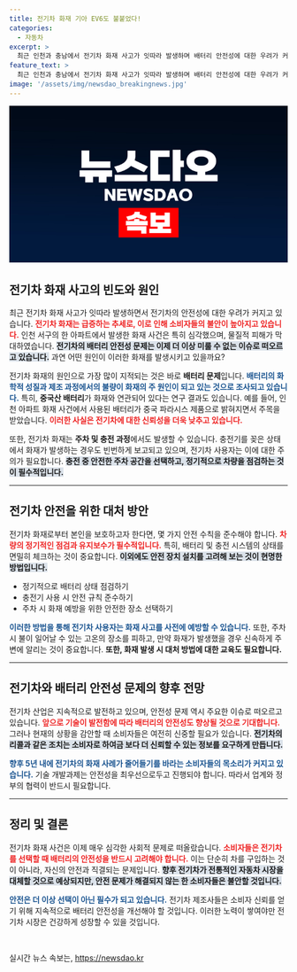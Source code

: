 ```yaml
---
title: 전기차 화재 기아 EV6도 불붙었다!
categories:
  - 자동차
excerpt: >
  최근 인천과 충남에서 전기차 화재 사고가 잇따라 발생하며 배터리 안전성에 대한 우려가 커지고 있습니다. 140여 대 차량이 타버린 인천 사고와 기아 EV6 화재가 그 주인공. 이러한 전기차 화재가 급증하는 현상, 뒤에 숨겨진 진실은 무엇일까요?
feature_text: >
  최근 인천과 충남에서 전기차 화재 사고가 잇따라 발생하며 배터리 안전성에 대한 우려가 커지고 있습니다. 140여 대 차량이 타버린 인천 사고와 기아 EV6 화재가 그 주인공. 이러한 전기차 화재가 급증하는 현상, 뒤에 숨겨진 진실은 무엇일까요?
image: '/assets/img/newsdao_breakingnews.jpg'
---
```


<p><img src="/assets/img/newsdao_breakingnews.jpg" alt="ontimetimes 속보" /></p>

<h2 data-ke-size="size26">전기차 화재 사고의 빈도와 원인</h2>

<p data-ke-size="size16">최근 전기차 화재 사고가 잇따라 발생하면서 전기차의 안전성에 대한 우려가 커지고 있습니다. <b><span style="color: #ee2323;">전기차 화재는 급증하는 추세로, 이로 인해 소비자들의 불안이 높아지고 있습니다.</span></b> 인천 서구의 한 아파트에서 발생한 화재 사건은 특히 심각했으며, 물질적 피해가 막대하였습니다. <b><span style="background-color: #21538527;">전기차의 배터리 안전성 문제는 이제 더 이상 미룰 수 없는 이슈로 떠오르고 있습니다.</span></b> 과연 어떤 원인이 이러한 화재를 발생시키고 있을까요? </p>

<p data-ke-size="size16">전기차 화재의 원인으로 가장 많이 지적되는 것은 바로 <b>배터리 문제</b>입니다. <b><span style="color: #1a5490;">배터리의 화학적 성질과 제조 과정에서의 불량이 화재의 주 원인이 되고 있는 것으로 조사되고 있습니다.</span></b> 특히, <b>중국산 배터리</b>가 화재와 연관되어 있다는 연구 결과도 있습니다. 예를 들어, 인천 아파트 화재 사건에서 사용된 배터리가 중국 파라시스 제품으로 밝혀지면서 주목을 받았습니다. <b><span style="color: #ee2323;">이러한 사실은 전기차에 대한 신뢰성을 더욱 낮추고 있습니다.</span></b></p>

<p data-ke-size="size16">또한, 전기차 화재는 <b>주차 및 충전 과정</b>에서도 발생할 수 있습니다. 충전기를 꽂은 상태에서 화재가 발생하는 경우도 빈번하게 보고되고 있으며, 전기차 사용자는 이에 대한 주의가 필요합니다. <b><span style="background-color: #21538527;">충전 중 안전한 주차 공간을 선택하고, 정기적으로 차량을 점검하는 것이 필수적입니다.</span></b></p>

<hr>

<h2 data-ke-size="size26">전기차 안전을 위한 대처 방안</h2>

<p data-ke-size="size16">전기차 화재로부터 본인을 보호하고자 한다면, 몇 가지 안전 수칙을 준수해야 합니다. <b><span style="color: #ee2323;">차량의 정기적인 점검과 유지보수가 필수적입니다.</span></b> 특히, 배터리 및 충전 시스템의 상태를 면밀히 체크하는 것이 중요합니다. <b><span style="background-color: #21538527;">이외에도 안전 장치 설치를 고려해 보는 것이 현명한 방법입니다.</span></b></p>

<ul>
    <li>정기적으로 배터리 상태 점검하기</li>
    <li>충전기 사용 시 안전 규칙 준수하기</li>
    <li>주차 시 화재 예방을 위한 안전한 장소 선택하기</li>
</ul>

<p data-ke-size="size16"><b><span style="color: #1a5490;">이러한 방법을 통해 전기차 사용자는 화재 사고를 사전에 예방할 수 있습니다.</span></b> 또한, 주차 시 불이 일어날 수 있는 고온의 장소를 피하고, 만약 화재가 발생했을 경우 신속하게 주변에 알리는 것이 중요합니다. <b>또한, 화재 발생 시 대처 방법에 대한 교육도 필요합니다.</b></p>

<hr>

<h2 data-ke-size="size26">전기차와 배터리 안전성 문제의 향후 전망</h2>

<p data-ke-size="size16">전기차 산업은 지속적으로 발전하고 있으며, 안전성 문제 역시 주요한 이슈로 떠오르고 있습니다. <b><span style="color: #ee2323;">앞으로 기술이 발전함에 따라 배터리의 안전성도 향상될 것으로 기대합니다.</span></b> 그러나 현재의 상황을 감안할 때 소비자들은 여전히 신중할 필요가 있습니다. <b><span style="background-color: #21538527;">전기차의 리콜과 같은 조치는 소비자로 하여금 보다 더 신뢰할 수 있는 정보를 요구하게 만듭니다.</span></b></p>

<p data-ke-size="size16"><b><span style="color: #1a5490;">향후 5년 내에 전기차의 화재 사례가 줄어들기를 바라는 소비자들의 목소리가 커지고 있습니다.</span></b> 기술 개발과제는 안전성을 최우선으로두고 진행되야 합니다. 따라서 업계와 정부의 협력이 반드시 필요합니다.</p>

<hr>

<h2 data-ke-size="size26">정리 및 결론</h2>

<p data-ke-size="size16">전기차 화재 사건은 이제 매우 심각한 사회적 문제로 떠올랐습니다. <b><span style="color: #ee2323;">소비자들은 전기차를 선택할 때 배터리의 안전성을 반드시 고려해야 합니다.</span></b> 이는 단순히 차를 구입하는 것이 아니라, 자신의 안전과 직결되는 문제입니다. <b><span style="background-color: #21538527;">향후 전기차가 전통적인 자동차 시장을 대체할 것으로 예상되지만, 안전 문제가 해결되지 않는 한 소비자들은 불안할 것입니다.</span></b></p>

<p data-ke-size="size16"><b><span style="color: #1a5490;">안전은 더 이상 선택이 아닌 필수가 되고 있습니다.</span></b> 전기차 제조사들은 소비자 신뢰를 얻기 위해 지속적으로 배터리 안전성을 개선해야 할 것입니다. 이러한 노력이 쌓여야만 전기차 시장은 건강하게 성장할 수 있을 것입니다.</p>

<p data-ke-size="size16">&nbsp;</p>
실시간 뉴스 속보는, <a href="https://newsdao.kr" rel="dofollow">https://newsdao.kr</a>



